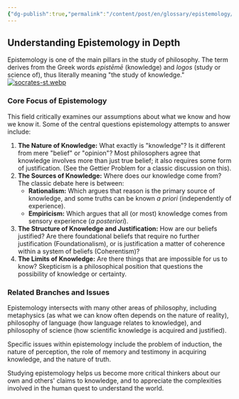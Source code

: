 ```yaml
---
{"dg-publish":true,"permalink":"/content/post/en/glossary/epistemology/","title":"Epistemology"}
---
```



## Understanding Epistemology in Depth

Epistemology is one of the main pillars in the study of philosophy. The term derives from the Greek words *epistēmē* (knowledge) and *logos* (study or science of), thus literally meaning "the study of knowledge."
[![socrates-st.webp](https://i.postimg.cc/HsmcV0Wd/socrates-st.webp)](https://postimg.cc/CdvL2qfQ)
### Core Focus of Epistemology

This field critically examines our assumptions about what we know and how we know it. Some of the central questions epistemology attempts to answer include:

1.  **The Nature of Knowledge:** What exactly is "knowledge"? Is it different from mere "belief" or "opinion"? Most philosophers agree that knowledge involves more than just true belief; it also requires some form of justification. (See the Gettier Problem for a classic discussion on this).
2.  **The Sources of Knowledge:** Where does our knowledge come from? The classic debate here is between:
    * **Rationalism:** Which argues that reason is the primary source of knowledge, and some truths can be known *a priori* (independently of experience).
    * **Empiricism:** Which argues that all (or most) knowledge comes from sensory experience (*a posteriori*).
3.  **The Structure of Knowledge and Justification:** How are our beliefs justified? Are there foundational beliefs that require no further justification (Foundationalism), or is justification a matter of coherence within a system of beliefs (Coherentism)?
4.  **The Limits of Knowledge:** Are there things that are impossible for us to know? Skepticism is a philosophical position that questions the possibility of knowledge or certainty.

### Related Branches and Issues

Epistemology intersects with many other areas of philosophy, including metaphysics (as what we can know often depends on the nature of reality), philosophy of language (how language relates to knowledge), and philosophy of science (how scientific knowledge is acquired and justified).

Specific issues within epistemology include the problem of induction, the nature of perception, the role of memory and testimony in acquiring knowledge, and the nature of truth.

Studying epistemology helps us become more critical thinkers about our own and others' claims to knowledge, and to appreciate the complexities involved in the human quest to understand the world.